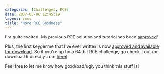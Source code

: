 ```yaml
---
categories: [Challenges, RCE]
date: 2007-03-06 12:45:19
layout: post
title: "More RCE Goodness"
---
```

I'm quite excited.  My previous RCE solution and tutorial has been <a href="http://www.crackmes.de/users/cyclops/nts_crackme10/" title="My Solution">approved</a>!

Plus, the first keygenme that I've ever written is now <a href="http://www.crackmes.de/users/thecolonial/thecolonials_keygenme01_x64/" title="My Keygenme">approved and available for download</a>.  So if you're up for a 64-bit RCE challenge, go check it out (or download it directly from <a href="/uploads/2007/03/thecolonial_keygenme01_winx64.zip" title="My Keygenme">here</a>).

Feel free to let me know how good/bad/ugly you think this stuff is!

